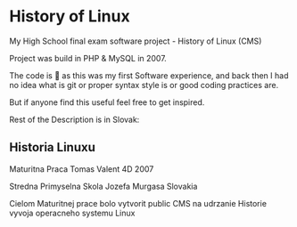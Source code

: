 # History of Linux

My High School final exam software project - History of Linux (CMS)

Project was build in PHP & MySQL in 2007.

The code is :hankey: as this was my first Software experience,
and back then I had no idea what is
git or proper syntax style is or good coding practices are.

But if anyone find this useful feel free to get inspired.


Rest of the Description is in Slovak:

## Historia Linuxu

Maturitna Praca Tomas Valent 4D 2007

Stredna Primyselna Skola Jozefa Murgasa Slovakia

Cielom Maturitnej prace bolo vytvorit public CMS na udrzanie Historie
vyvoja operacneho systemu Linux


